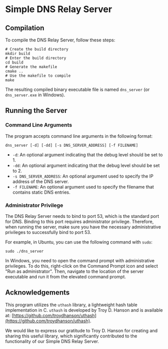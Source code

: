 # Simple DNS Relay Server

## Compilation

To compile the DNS Relay Server, follow these steps:

```shell
# Create the build directory
mkdir build
# Enter the build directory
cd build
# Generate the makefile
cmake ..
# Use the makefile to compile
make
```

The resulting compiled binary executable file is named `dns_server` (or `dns_server.exe` in Windows).

## Running the Server

### Command Line Arguments

The program accepts command line arguments in the following format:

```
dns_server [-d] [-dd] [-s DNS_SERVER_ADDRESS] [-f FILENAME]
```

- `-d`: An optional argument indicating that the debug level should be set to 1.
- `-dd`: An optional argument indicating that the debug level should be set to 2.
- `-s DNS_SERVER_ADDRESS`: An optional argument used to specify the IP address of the DNS server.
- `-f FILENAME`: An optional argument used to specify the filename that contains static DNS entries.

### Administrator Privilege

The DNS Relay Server needs to bind to port 53, which is the standard port for DNS. Binding to this port requires administrator privilege. Therefore, when running the server, make sure you have the necessary administrative privileges to successfully bind to port 53.

For example, in Ubuntu, you can use the following command with `sudo`:

```shell
sudo ./dns_server
```

In Windows, you need to open the command prompt with administrative privileges. To do this, right-click on the Command Prompt icon and select "Run as administrator". Then, navigate to the location of the server executable and run it from the elevated command prompt.

## Acknowledgements

This program utilizes the `uthash` library, a lightweight hash table implementation in C. `uthash` is developed by Troy D. Hanson and is available at: [https://github.com/troydhanson/uthash](https://github.com/troydhanson/uthash).

We would like to express our gratitude to Troy D. Hanson for creating and sharing this useful library, which significantly contributed to the functionality of our Simple DNS Relay Server.
